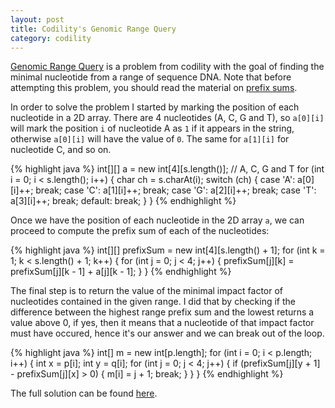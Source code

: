 ```yaml
---
layout: post
title: Codility's Genomic Range Query
category: codility
---
```


[Genomic Range Query](https://codility.com/demo/take-sample-test/genomic_range_query) is a problem from codility with the goal of finding the minimal nucleotide from a range of sequence DNA. Note that before attempting this problem, you should read the material on [prefix sums](https://codility.com/media/train/3-PrefixSums.pdf).

In order to solve the problem I started by marking the position of each nucleotide in a 2D array. There are 4 nucleotides (A, C, G and T), so `a[0][i]` will mark the position `i` of nucleotide A as `1` if it appears in the string, otherwise `a[0][i]` will have the value of `0`. The same for `a[1][i]` for nucleotide C, and so on.

{% highlight java %}
int[][] a = new int[4][s.length()]; // A, C, G and T
for (int i = 0; i < s.length(); i++) {
    char ch = s.charAt(i);
    switch (ch) {
    case 'A':
        a[0][i]++;
        break;
    case 'C':
        a[1][i]++;
        break;
    case 'G':
        a[2][i]++;
        break;
    case 'T':
        a[3][i]++;
        break;
    default:
        break;
    }
}
{% endhighlight %}

Once we have the position of each nucleotide in the 2D array `a`, we can proceed to compute the prefix sum of each of the nucleotides:

{% highlight java %}
int[][] prefixSum = new int[4][s.length() + 1];
for (int k = 1; k < s.length() + 1; k++) {
    for (int j = 0; j < 4; j++) {
        prefixSum[j][k] = prefixSum[j][k - 1] + a[j][k - 1];
    }
}
{% endhighlight %}

The final step is to return the value of the minimal impact factor of nucleotides contained in the given range. I did that by checking if the difference between the highest range prefix sum and the lowest returns a value above 0, if yes, then it means that a nucleotide of that impact factor must have occured, hence it's our answer and we can break out of the loop.

{% highlight java %}
int[] m = new int[p.length];
for (int i = 0; i < p.length; i++) {
    int x = p[i];
    int y = q[i];
    for (int j = 0; j < 4; j++) {
        if (prefixSum[j][y + 1] - prefixSum[j][x] > 0) {
            m[i] = j + 1;
            break;
        }
    }
}
{% endhighlight %}

The full solution can be found [here](https://github.com/luisramalho/codility/blob/master/L009GenomicRangeQuery.java).
